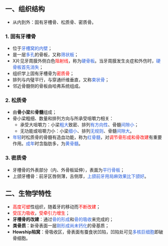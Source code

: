 ## 一、组织结构
* 从内到外：固有牙槽骨、松质骨、密质骨。
### 1. 固有牙槽骨
* 位于<font color="#245bdb">牙槽窝的内壁</font>；
* 是一层<font color="#245bdb">多孔</font>的骨板，又称<font color="#245bdb">筛状板</font>；
* X片见牙周膜外侧白色<font color="#ff0000">阻射线</font>，称为<font color="#245bdb">硬骨板</font>。当牙周膜发生炎症和外伤时，<font color="#245bdb">硬骨板首先消失</font>；
* 组织学上固有牙槽骨为<font color="#ff0000">密质骨</font>；
* 排列与内璧平行，与穿通纤维垂直，又称<font color="#245bdb">束状骨</font>；
* 邻近骨髓侧的骨板由哈弗系统组成。
### 2. 松质骨
* 由**骨小梁**和**骨髓**组成；
* 骨小梁粗细、数量和排列方向与所承受咀嚼力相关：
	* 承受大咀嚼力：小梁<font color="#245bdb">粗大</font>致密、排列<font color="#245bdb">有方向性</font>、骨髓<font color="#245bdb">间隙小</font>；
	* 无功能或咀嚼力小：小梁<font color="#245bdb">细小</font>、排列<font color="#245bdb">无规则</font>、骨髓<font color="#245bdb">间隙大</font>。
* <font color="#245bdb">年轻</font>时松质骨的骨髓有造血功能，称为<font color="#245bdb">红骨髓</font>，对<font color="#ff0000">调节骨形成和骨改建</font>有重要作用。<font color="#245bdb">成年</font>时含脂肪多，为<font color="#245bdb">黄骨髓</font>。
### 3. 密质骨
* 牙槽骨的外表部分（内、外骨板延伸），表面为<font color="#245bdb">平行骨板</font>；
* 上颌牙槽骨：前牙区唇侧薄，舌侧厚，<font color="#245bdb">上颌前牙用局麻效果比下颌好</font>。

## 二、生物学特性
* <font color="#ff0000">高度可塑</font>性组织，随着牙的移动而<font color="#ff0000">不断改建</font>；
* <font color="#ff0000">受压力吸收</font>，<font color="#ff0000">受牵引力增生</font>；
* **牙槽骨的改建**：通过<font color="#245bdb">骨的形成</font>和<font color="#245bdb">骨的吸收</font>来完成的；
* **类骨质**：新骨表面一层<font color="#245bdb">刚形成尚未钙化</font>的骨基质；
* **Howship陷窝**：骨吸收区，骨表面有蚕食状凹陷，凹陷处可见<font color="#245bdb">多核巨细胞</font>即破骨细胞。






